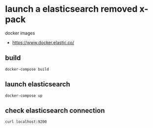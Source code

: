 # launch a elasticsearch removed x-pack

docker images
- https://www.docker.elastic.co/

## build

```shell
docker-compose build
```

## launch elasticsearch

```shell
docker-compose up
```

## check elasticsearch connection

```shell
curl localhost:9200
```

